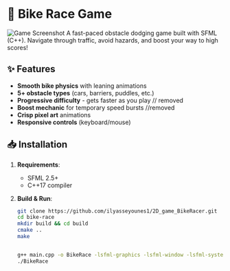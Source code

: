 # 🚴 Bike Race Game

![Game Screenshot](2D_gmae_v8/assets/menu_bg.png) 
A fast-paced obstacle dodging game built with SFML (C++). Navigate through traffic, avoid hazards, and boost your way to high scores!

## ✨ Features
- **Smooth bike physics** with leaning animations
- **5+ obstacle types** (cars, barriers, puddles, etc.)
- **Progressive difficulty** - gets faster as you play   // removed
- **Boost mechanic** for temporary speed bursts   //removed
- **Crisp pixel art** animations
- **Responsive controls** (keyboard/mouse)

## 📥 Installation
1. **Requirements**:
   - SFML 2.5+ 
   - C++17 compiler

2. **Build & Run**:
   ```bash
   git clone https://github.com/ilyasseyounes1/2D_game_BikeRacer.git
   cd bike-race
   mkdir build && cd build
   cmake ..
   make

   
   g++ main.cpp -o BikeRace -lsfml-graphics -lsfml-window -lsfml-systemC
   ./BikeRace
